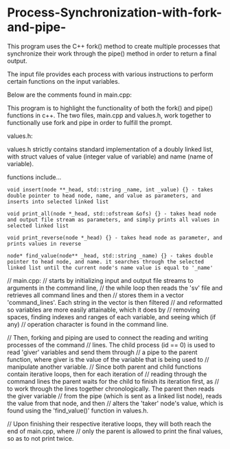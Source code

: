 # Process-Synchronization-with-fork-and-pipe-
This program uses the C++ fork() method to create multiple processes that synchronize their work through the pipe() method in order to return a final output.

The input file provides each process with various instructions to perform certain functions on the input variables.

Below are the comments found in main.cpp:

This program is to highlight the functionality of both the fork() and pipe() functions in c++. 
The two files, main.cpp and values.h, work together to functionally use fork and pipe in order 
to fulfill the prompt. 

values.h:

  values.h strictly contains standard implementation of a doubly linked list, with struct values of value (integer value of variable) and name (name of variable).
  
  functions include...
    
    void insert(node **_head, std::string _name, int _value) {} - takes double pointer to head node, name, and value as parameters, and inserts into selected linked list

    void print_all(node *_head, std::ofstream &ofs) {} - takes head node and output file stream as parameters, and simply prints all values in selected linked list

    void print_reverse(node *_head) {} - takes head node as parameter, and prints values in reverse

    node* find_value(node** _head, std::string _name) {} - takes double pointer to head node, and name. it searches through the selected linked list until the current node's name value is equal to '_name'

// main.cpp:
//      starts by initializing input and output file streams to arguments in the command line,
//      the while loop then reads the 'sv' file and retrieves all command lines and then 
//      stores them in a vector 'command_lines'. Each string in the vector is then filtered
//      and reformatted so variables are more easily attainable, which it does by 
//      removing spaces, finding indexes and ranges of each variable, and seeing which (if any)
//      operation character is found in the command line. 

//      Then, forking and piping are used to connect the reading and writing processes of the command
//      lines. The child process (id == 0) is used to read 'giver' variables and send them through
//      a pipe to the parent function, where giver is the value of the variable that is being used to 
//      manipulate another variable.
//      Since both parent and child functions contain iterative loops, then for each iteration of 
//      reading through the command lines the parent waits for the child to finish its iteration first, as
//      to work through the lines together chronologically. The parent then reads the giver variable 
//      from the pipe (which is sent as a linked list node), reads the value from that node, and then
//      alters the 'taker' node's value, which is found using the 'find_value()' function in values.h.

//      Upon finishing their respective iterative loops, they will both reach the end of main.cpp, where 
//      only the parent is allowed to print the final values, so as to not print twice.

